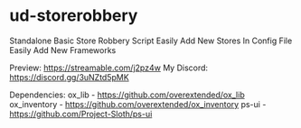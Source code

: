 # ud-storerobbery
 
Standalone Basic Store Robbery Script
Easily Add New Stores In Config File
Easily Add New Frameworks

Preview: https://streamable.com/j2pz4w
My Discord: https://discord.gg/3uNZtd5pMK

Dependencies: 
ox_lib - https://github.com/overextended/ox_lib
ox_inventory - https://github.com/overextended/ox_inventory
ps-ui - https://github.com/Project-Sloth/ps-ui
